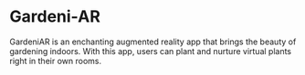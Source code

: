 # Gardeni-AR
GardeniAR is an enchanting augmented reality app that brings the beauty of gardening indoors. With this app, users can plant and nurture virtual plants right in their own rooms.
